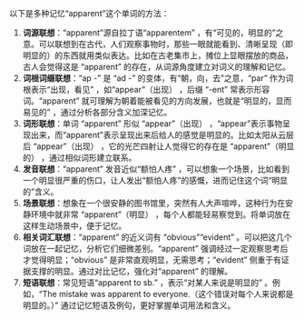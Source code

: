 以下是多种记忆“apparent”这个单词的方法：
1. **词源联想**：“apparent”源自拉丁语“apparentem” ，有“可见的，明显的”之意。可以联想到在古代，人们观察事物时，那些一眼就能看到、清晰呈现（即明显的）的东西就用类似表达。比如在古老集市上，摊位上显眼摆放的商品，古人会觉得这是 “apparent” 的存在，从词源角度建立对词义的理解和记忆。
2. **词根词缀联想**：“ap -” 是 “ad -” 的变体，有“朝，向，去”之意，“par” 作为词根表示“出现，看见” ，如“appear”（出现） ，后缀 “-ent” 常表示形容词。“apparent” 就可理解为朝着能被看见的方向发展，也就是“明显的，显而易见的” ，通过分析各部分含义加深记忆。
3. **词形联想**：单词 “apparent” 形似 “appear”（出现） ，“appear”表示事物呈现出来，而“apparent”表示呈现出来后给人的感觉是明显的。比如太阳从云层后 “appear”（出现） ，它的光芒四射让人觉得它的存在是 “apparent”（明显的） ，通过相似词形建立联系。
4. **发音联想**：“apparent” 发音近似“额怕人疼” ，可以想象一个场景，比如看到一个明显很严重的伤口，让人发出“额怕人疼”的感慨，进而记住这个词“明显的”含义。
5. **场景联想**：想象在一个很安静的图书馆里，突然有人大声喧哗，这种行为在安静环境中就非常 “apparent”（明显） ，每个人都能轻易察觉到。将单词放在这样生动场景中，便于记忆。
6. **相关词汇联想**：“apparent” 的近义词有 “obvious”“evident” 。可以把这几个词放在一起记忆，分析它们细微差别。“apparent” 强调经过一定观察思考后才觉得明显；“obvious” 是非常直观明显，无需思考；“evident” 侧重于有证据支撑的明显。通过对比记忆，强化对“apparent” 的理解。
7. **短语联想**：常见短语“apparent to sb.” ，表示“对某人来说是明显的” 。例如，“The mistake was apparent to everyone.（这个错误对每个人来说都是明显的。）”  通过记忆短语及例句，更好掌握单词用法和含义。 